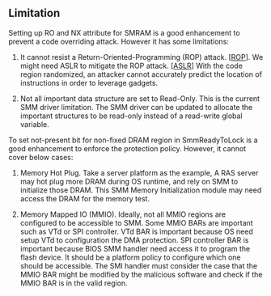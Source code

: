 <!--- @file

  Limitation.md for 
    A Tour Beyond BIOS - Memory Protection in UEFI BIOS
  Copyright (c) 2017, Intel Corporation. All rights reserved.<BR>
  Redistribution and use in source (original document form) and 'compiled'
  forms (converted to PDF, epub, HTML and other formats) with or without
   modification, are permitted provided that the following conditions are met:
  1) Redistributions of source code (original document form) must retain the
     above copyright notice, this list of conditions and the following
     disclaimer as the first lines of this file unmodified.
  2) Redistributions in compiled form (transformed to other DTDs, converted to
     PDF, epub, HTML and other formats) must reproduce the above copyright
     notice, this list of conditions and the following disclaimer in the
     documentation and/or other materials provided with the distribution.
  THIS DOCUMENTATION IS PROVIDED BY TIANOCORE PROJECT "AS IS" AND ANY EXPRESS OR
  IMPLIED WARRANTIES, INCLUDING, BUT NOT LIMITED TO, THE IMPLIED WARRANTIES OF
  MERCHANTABILITY AND FITNESS FOR A PARTICULAR PURPOSE ARE DISCLAIMED. IN NO
  EVENT SHALL TIANOCORE PROJECT  BE LIABLE FOR ANY DIRECT, INDIRECT, INCIDENTAL,
  SPECIAL, EXEMPLARY, OR CONSEQUENTIAL DAMAGES (INCLUDING, BUT NOT LIMITED TO,
  PROCUREMENT OF SUBSTITUTE GOODS OR SERVICES; LOSS OF USE, DATA, OR PROFITS;
  OR BUSINESS INTERRUPTION) HOWEVER CAUSED AND ON ANY THEORY OF LIABILITY,
  WHETHER IN CONTRACT, STRICT LIABILITY, OR TORT (INCLUDING NEGLIGENCE OR
  OTHERWISE) ARISING IN ANY WAY OUT OF THE USE OF THIS DOCUMENTATION, EVEN IF
   ADVISED OF THE POSSIBILITY OF SUCH DAMAGE.

-->



## Limitation

Setting up RO and NX attribute for SMRAM is a good enhancement to prevent a code overriding attack. However it has some limitations:

1. It cannot resist a Return-Oriented-Programming \(ROP\) attack. \[[ROP](https://en.wikipedia.org/wiki/Return-oriented_programming "ROP")\]. We might need ASLR to mitigate the ROP attack. \[[ASLR](https://en.wikipedia.org/wiki/Address_space_layout_randomization "ASLR")\] With the code region randomized, an attacker cannot accurately predict the location of instructions in order to leverage gadgets.

2. Not all important data structure are set to Read-Only. This is the current SMM driver limitation. The SMM driver can be updated to allocate the important structures to be read-only instead of a read-write global variable.

To set not-present bit for non-fixed DRAM region in SmmReadyToLock is a good enhancement to enforce the protection policy. However, it cannot cover below cases:

1. Memory Hot Plug. Take a server platform as the example, A RAS server may hot plug more DRAM during OS runtime, and rely on SMM to initialize those DRAM. This SMM Memory Initialization module may need access the DRAM for the memory test.

2. Memory Mapped IO \(MMIO\). Ideally, not all MMIO regions are configured to be accessible to SMM. Some MMIO BARs are important such as VTd or SPI controller.  VTd BAR is important because OS need setup VTd to configuration the DMA protection. SPI controller BAR is important because BIOS SMM handler need access it to program the flash device. It should be a platform policy to configure which one should be accessible. The SMI handler must consider the case that the MMIO BAR might be modified by the malicious software and check if the MMIO BAR is in the valid region.

